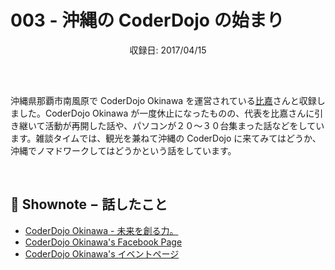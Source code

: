 # 003 - 沖縄の CoderDojo の始まり
<div style="text-align: center; padding-bottom: 30px;">収録日: 2017/04/15</div><br>

沖縄県那覇市南風原で CoderDojo Okinawa を運営されている[比嘉](https://www.facebook.com/tomoakihjiji)さんと収録しました。CoderDojo Okinawa が一度休止になったものの、代表を比嘉さんに引き継いて活動が再開した話や、パソコンが２０〜３０台集まった話などをしています。雑談タイムでは、観光を兼ねて沖縄の CoderDojo に来てみてはどうか、沖縄でノマドワークしてはどうかという話をしています。

<br>

## 📝 Shownote − 話したこと

- [CoderDojo Okinawa - 未来を創る力。](http://okinawa.coderdojo.jp/)
- [CoderDojo Okinawa's Facebook Page](https://www.facebook.com/coderdojo.okinawa/)
- [CoderDojo Okinawa's イベントページ](https://coderdojookinawa.doorkeeper.jp/)

